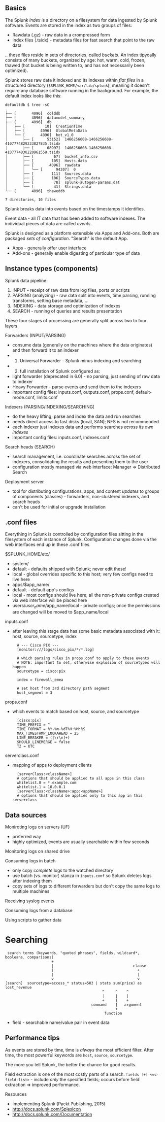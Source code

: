 Basics
------

The Splunk *index* is a directory on a filesystem for data ingested by Splunk software. Events are stored in the index as two groups of files:

* Rawdata (.gz) - raw data in a crompressed form
* Index files (.tsidx) - metadata files for fast search that point to the raw data

.. these files reside in sets of directories, called *buckets*. An index tipycally consists of many buckets, organized by age: hot, warm, cold, frozen, thawed (hot bucket is being written to, and has not necessarily been optimized).

Splunk stores raw data it indexed and its indexes within *flat files* in a structured directory (`$SPLUNK_HOME/var/lib/splunk`), meaning it doesn't require any database software running in the background. For example, the default index looks like this:

    defaultdb $ tree -sC
    .
    ├── [       4096]  colddb
    ├── [       4096]  datamodel_summary
    ├── [       4096]  db
    │   ├── [         10]  CreationTime
    │   ├── [       4096]  GlobalMetaData
    │   └── [       4096]  hot_v1_0
    │       ├── [      53152]  1466256608-1466256608-4107774829233827835.tsidx
    │       ├── [      68997]  1466256608-1466256608-4107774830220961558.tsidx
    │       ├── [         67]  bucket_info.csv
    │       ├── [        105]  Hosts.data
    │       ├── [       4096]  rawdata
    │       │   └── [      94207]  0
    │       ├── [        111]  Sources.data
    │       ├── [        106]  SourceTypes.data
    │       ├── [         78]  splunk-autogen-params.dat
    │       └── [         41]  Strings.data
    └── [       4096]  thaweddb
    
    7 directories, 10 files

Splunk breaks data into events based on the timestamps it identifies.

Event data - all IT data that has been added to software indexes. The individual pieces of data are called *events*.

Splunk is designed as a platform extensible via Apps and Add-ons. Both are
packaged *sets of configuration*. "Search" is the default App.

* Apps - generally offer user interface
* Add-ons - generally enable digesting of particular type of data

Instance types (components)
---------------------------

Splunk data pipeline:

1. INPUT - receipt of raw data from log files, ports or scripts
2. PARSING (analyzing) - raw data split into events, time parsing, running
   transforms, setting base metadata, ...
3. INDEXING - data storage and optimization of indexes
4. SEARCH - running of queries and results presentation

These four stages of processing are generally split across two to four layers.

Forwarders (INPUT/PARSING)

* consume data (generally on the machines where the data originates) and then forward it to an indexer
* 1) Universal Forwarder - Splunk minus indexing and searching
* 2) full installation of Splunk configured as:
 * light forwarder (deprecated in 6.0) - no parsing, just sending of raw data to indexer
 * Heavy Forwarder - parse events and send them to the indexers
* important config files: inputs.conf, outputs.conf, props.conf,
  default-mode.conf, limits.conf

Indexers (PARSING/INDEXING/SEARCHING)

* do the heavy lifting; parse and index the data and run searches
* needs direct access to fast disks (local, SAN); NFS is not recommended
* each indexer just indexes data and performs searches *across its own indexes*
* important config files: inputs.conf, indexes.conf

Search heads (SEARCH)

* search management, i.e. coordinate searches across the set of indexers, consolidating the results and presenting them to the user
* configuration mostly managed via web interface: Manager => Distributed
  Search

Deployment server

* tool for distributing configurations, apps, and content *updates* to groups of components (classes) - forwarders, non-clustered indexers, and search heads
* can't be used for initial or upgrade installation

.conf files
-----------

Everything in Splunk is controlled by configuration files sitting in the filesystem of each instance of Splunk. Configuration changes done via the web interfaces end up in these .conf files.

$SPLUNK_HOME/etc/

* system/
 * default - defaults shipped with Splunk; never edit these!
 * local - global overrides specific to this host; very few configs need to live here
* apps/$app_name/
 * default - default app's configs
 * local - most configs should live here; all the non-private configs created via web interface will be placed here
* users/$user_name/$app_name/local - private configs; once the permissions are changed will be moved to $app_name/local

inputs.conf

* after leaving this stage data has some basic metadata associated with it:
  host, source, sourcetype, index

        # --- Cisco PIX ---
        [monitor:///logs/cisco_pix/*/*.log]
        
        # which parsing rules in props.conf to apply to these events
        # NOTE: important to set, otherwise explosion of sourcetypes will happen
        sourcetype = cisco:pix
        
        index = firewall_emea
        
        # set host from 3rd directory path segment
        host_segment = 3

props.conf

* which events to match based on host, source, and sourcetype

        [cisco:pix]
        TIME_PREFIX = ^
        TIME_FORMAT = %Y-%m-%dT%H:%M:%S
        MAX_TIMESTAMP_LOOKAHEAD = 25
        LINE_BREAKER = ([\r\n]+)
        SHOULD_LINEMERGE = false
        TZ = UTC
        
serverclass.conf

* mapping of apps to deployment clients

        [serverClass:<className>]
        # options that should be applied to all apps in this class
        whitelist.0 = *.example.com
        whitelist.1 = 10.0.0.1
        [serverClass:<className>:app:<appName>]
        # options that should be applied only to this app in this serverclass

Data sources
------------

Moniroting logs on servers (UF)

* preferred way
* highly optimized, events are usually searchable within few seconds

Monitoring logs on shared drive

Consuming logs in batch

* only copy *complete* logs to the watched directory
* use batch (vs. monitor) stanza in `inputs.conf` so Splunk deletes logs after indexing them
* copy sets of logs to different forwarders but don't copy the same logs to multiple machines

Receiving syslog events

Consuming logs from a database

Using scripts to gather data

Searching
=========

     search terms (keywords, "quoted phrases", fields, wildcard*, booleans, comparisons)
                         +
                         |                                    clause
                         |                                      +
                         |                                      |
                         v                                      v
    [search]  sourcetype=access_* status=503 | stats sum(price) as lost_revenue
                                                ^     ^    ^
                                                |     |    |
                                                +     |    +
                                           command    |   argument
                                                      +
                                                 function

* field - searchable name/value pair in event data

Performance tips
----------------

As events are stored by time, time is *always* the most efficient filter. After time, the most powerful keywords are `host`, `source`, `sourcetype`.

The more you tell Splunk, the better the chance for good results.

Field extraction is one of the most costly parts of a search. `fields [+] <wc-field-list>` - include *only* the specified fields; occurs before field extraction => improved performance.

Resources

* Implementing Splunk (Packt Publishing, 2015)
* http://docs.splunk.com/Splexicon
* http://docs.splunk.com/Documentation
